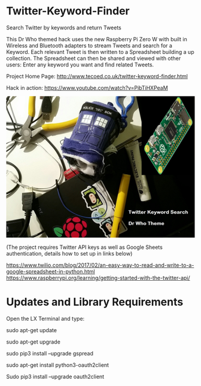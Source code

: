 # Twitter-Keyword-Finder
Search Twitter by keywords and return Tweets

This Dr Who themed hack uses the new Raspberry Pi Zero W with built in Wireless and Bluetooth adapters to stream Tweets and search for a Keyword.  Each relevant Tweet is then written to a Spreadsheet building a up collection.  The Spreadsheet can then be shared and viewed with other users:  Enter any keyword you want and find related Tweets.

Project Home Page: http://www.tecoed.co.uk/twitter-keyword-finder.html

Hack in action: https://www.youtube.com/watch?v=PibTiHXPeaM

![](Images/cover.jpg)

(The project requires Twitter API keys as well as Google Sheets authentication, details how to set up in links below)

https://www.twilio.com/blog/2017/02/an-easy-way-to-read-and-write-to-a-google-spreadsheet-in-python.html
https://www.raspberrypi.org/learning/getting-started-with-the-twitter-api/


# Updates and Library Requirements 

Open the LX Terminal and type:

sudo apt-get update

sudo apt-get upgrade

sudo pip3 install –upgrade gspread

sudo apt-get install python3-oauth2client

Sudo pip3 install –upgrade oauth2client
